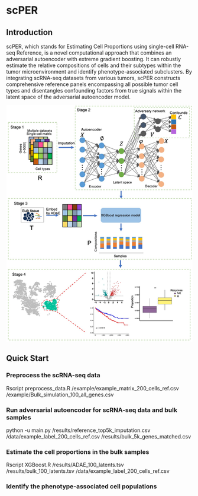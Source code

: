 # scPER
## Introduction
scPER, which stands for Estimating Cell Proportions using single-cell RNA-seq Reference, is a novel computational approach that combines an adversarial autoencoder with extreme gradient boosting. It can robustly estimate the relative compositions of cells and their subtypes within the tumor microenvironment and identify phenotype-associated subclusters. By integrating scRNA-seq datasets from various tumors, scPER constructs comprehensive reference panels encompassing all possible tumor cell types and disentangles confounding factors from true signals within the latent space of the adversarial autoencoder model.

<img src="./overview.png" height=10%>

## Quick Start

### Preprocess the scRNA-seq data

Rscript preprocess_data.R /example/example_matrix_200_cells_ref.csv /example/Bulk_simulation_100_all_genes.csv

### Run adversarial autoencoder for scRNA-seq data and bulk samples

python -u main.py /results/reference_top5k_imputation.csv  /data/example_label_200_cells_ref.csv  /results/bulk_5k_genes_matched.csv

### Estimate the cell proportions in the bulk samples

Rscript XGBoost.R /results/ADAE_100_latents.tsv /results/bulk_100_latents.tsv /data/example_label_200_cells_ref.csv

### Identify the phenotype-associated cell populations
